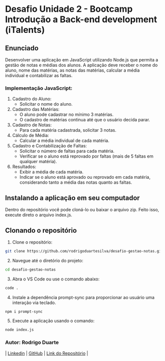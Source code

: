 # Desafio Unidade 2 - Bootcamp Introdução a Back-end development (iTalents)

## Enunciado

Desenvolver uma aplicação em JavaScript utilizando Node.js que permita a gestão de notas e médias dos alunos. A aplicação deve receber o nome do aluno, nome das matérias, as notas das matérias, calcular a média individual e contabilizar as faltas.

### Implementação JavaScript:

1. Cadastro do Aluno:
   <ul>
        <li>Solicitar o nome do aluno.</li>
   </ul>
2. Cadastro das Matérias:
   <ul>
        <li>O aluno pode cadastrar no mínimo 3 matérias.</li>
        <li>O cadastro de matérias continua até que o usuário decida parar.</li>
   </ul>
3. Cadastro de Notas:
   <ul>
        <li>Para cada matéria cadastrada, solicitar 3 notas.</li>
   </ul>
4. Cálculo de Média:
   <ul>
        <li>Calcular a média individual de cada matéria.</li>
   </ul>
5. Cadastro e Contabilização de Faltas:
   <ul>
        <li>Solicitar o número de faltas para cada matéria.</li>
        <li>Verificar se o aluno está reprovado por faltas (mais de 5 faltas em qualquer matéria).</li>
   </ul>
6. Resultados:
   <ul>
        <li>Exibir a média de cada matéria.</li>
        <li>Indicar se o aluno está aprovado ou reprovado em cada matéria, considerando tanto a média das notas quanto as faltas.</li>
   </ul>

## Instalando a aplicação em seu computador

Dentro do repositório você pode cloná-lo ou baixar o arquivo zip. Feito isso, execute direto o arquivo index.js.

## Clonando o repositório

1. Clone o repositório:

```bash
git clone https://github.com/rodrigoduartesilva/desafio-gestao-notas.git
```

2. Navegue até o diretório do projeto:

```bash
cd desafio-gestao-notas
```

3. Abra o VS Code ou use o comando abaixo:

```bash
code .
```

4. Instale a dependência prompt-sync para proporcionar ao usuário uma interação via teclado.

```bash
npm i prompt-sync
```

5. Execute a aplicação usando o comando:

```bash
node index.js
```

### Autor: Rodrigo Duarte

| [Linkedin](https://www.linkedin.com/in/rodrigoduar-te/) | [GitHub](https://github.com/rodrigoduartesilva/) | [Link do Repositório](https://github.com/rodrigoduartesilva/desafio-gestao-notas) |
